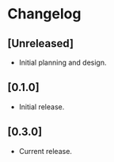 # Changelog

## [Unreleased]

- Initial planning and design.

## [0.1.0]

- Initial release.

## [0.3.0]

- Current release.

